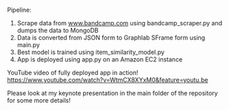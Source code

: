 Pipeline:  
1. Scrape data from www.bandcamp.com using bandcamp_scraper.py and dumps the data to MongoDB  
2. Data is converted from JSON form to Graphlab SFrame form using main.py  
3. Best model is trained using item_similarity_model.py  
4. App is deployed using app.py on an Amazon EC2 instance 
  
YouTube video of fully deployed app in action!  
https://www.youtube.com/watch?v=WtmCX8XYxM0&feature=youtu.be

Please look at my keynote presentation in the main folder of the repository for some more details! 
